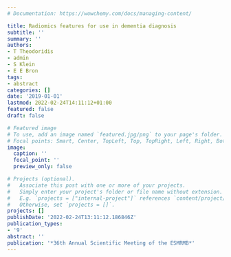 ```yaml
---
# Documentation: https://wowchemy.com/docs/managing-content/

title: Radiomics features for use in dementia diagnosis
subtitle: ''
summary: ''
authors:
- T Theodoridis
- admin
- S Klein
- E E Bron
tags:
- abstract
categories: []
date: '2019-01-01'
lastmod: 2022-02-24T14:11:12+01:00
featured: false
draft: false

# Featured image
# To use, add an image named `featured.jpg/png` to your page's folder.
# Focal points: Smart, Center, TopLeft, Top, TopRight, Left, Right, BottomLeft, Bottom, BottomRight.
image:
  caption: ''
  focal_point: ''
  preview_only: false

# Projects (optional).
#   Associate this post with one or more of your projects.
#   Simply enter your project's folder or file name without extension.
#   E.g. `projects = ["internal-project"]` references `content/project/deep-learning/index.md`.
#   Otherwise, set `projects = []`.
projects: []
publishDate: '2022-02-24T13:11:12.186846Z'
publication_types:
- '9'
abstract: ''
publication: '*36th Annual Scientific Meeting of the ESMRMB*'
---
```

